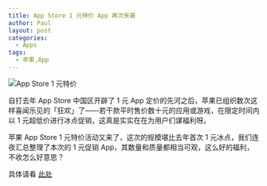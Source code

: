 ```yaml
---
title: App Store 1 元特价 App 再次来袭
author: Paul
layout: post
categories:
  - Apps
tags:
  - 苹果,App
---  
```


![App Store 1 元特价](http://sspai.com/attachment/thumbnail/2015/07/15/0f997dae442125b3de799400a8114e94410e1_mw_800.jpg)

自打去年 App Store 中国区开辟了 1 元 App 定价的先河之后，苹果已组织数次这样喜闻乐见的「狂欢」了——若干款平时售价数十元的应用或游戏，在限定时间内以 1 元超低价进行冰点促销，这真是实实在在为用户们谋福利呀。

苹果 App Store 1 元特价活动又来了，这次的规模堪比去年首次 1 元冰点，我们连夜汇总整理了本次的 1 元促销 App，其数量和质量都相当可观，这么好的福利，不收怎么好意思？

具体请看 [此处](http://sspai.com/29340)